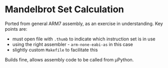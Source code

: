 # Mandelbrot Set Calculation

Ported from general ARM7 assembly, as an exercise in understanding. Key points are:

- must open file with `.thumb` to indicate which instruction set is in use
- using the right assembler - `arm-none-eabi-as` in this case
- slightly custom `Makefile` to facilitate this

Builds fine, allows assembly code to be called from µPython.
